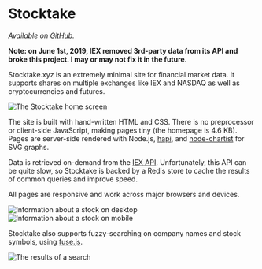 # Stocktake

_Available on [GitHub](https://github.com/kdelwat/stocktake)._

**Note: on June 1st, 2019, IEX removed 3rd-party data from its API and broke this project. I may or may not fix it in the future.**

Stocktake.xyz is an extremely minimal site for financial market data. It supports shares on multiple exchanges like IEX and NASDAQ as well as cryptocurrencies and futures.

![The Stocktake home screen](/images/Stocktake-Home.png)

The site is built with hand-written HTML and CSS. There is no preprocessor or client-side JavaScript, making pages tiny (the homepage is 4.6 KB). Pages are server-side rendered with Node.js, [hapi](https://hapijs.com/), and [node-chartist](https://github.com/panosoft/node-chartist) for SVG graphs.

Data is retrieved on-demand from the [IEX API](https://iextrading.com/developer/docs/). Unfortunately, this API can be quite slow, so Stocktake is backed by a Redis store to cache the results of common queries and improve speed.

All pages are responsive and work across major browsers and devices.

![Information about a stock on desktop](/images/Stocktake-Stock.png)
![Information about a stock on mobile](/images/Stocktake-Mobile.png)

Stocktake also supports fuzzy-searching on company names and stock symbols, using [fuse.js](https://fusejs.io/).

![The results of a search](/images/Stocktake-Search.png)
